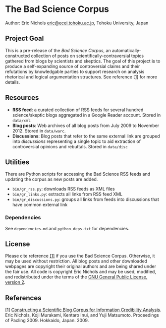 # The Bad Science Corpus

Author: Eric Nichols <eric@ecei.tohoku.ac.jp>, Tohoku University, Japan

## Project Goal

This is a pre-release of the *Bad Science Corpus*, an automatically-constructed collection of posts on scientifically-contraversial topics gathered from blogs by scientists and skeptics. The goal of this project is to produce a self-expanding source of controversial claims and their refutations by knowledgable parties to support research on analysis rhetorical and logical argumentation structures. See reference [\[1\]][link-pacling-2009] for more details.

## Resources

* __RSS feed__: a curated collection of RSS feeds for several hundred science/skeptic blogs aggregated in a Google Reader account. Stored in `data/xml`.
* __Blog posts__: Web archives of all blog posts from July 2009 to November 2012. Stored in `data/warc`.
* __Discussions__: Blog posts that refer to the same external link are grouped into _discussions_ representing a single topic to aid extraction of controversial opinions and rebuttals. Stored in `data/disc`

## Utilities

There are Python scripts for accessing the Bad Science RSS feeds and updating the corpus as new posts are added. 

* `bin/gr_rss.py`: downloads RSS feeds as XML files
* `bin/gr_links.py`: extracts all links from RSS feed XML
* `bin/gr_discussions.py`: groups all links from feeds into discussions that have common external link

### Dependencies

See `dependencies.md` and `python_deps.txt` for dependencies.

## License
Please cite reference [\[1\]][link-pacling-2009] if you use the Bad Science Corpus. Otherwise, it may be used without restriction. All blog posts and other downloaded webpages are copyright their original authors and are being shared under the fair use. All code is copyright Eric Nichols and may be used, modified, and redistributed under the terms of the [GNU General Public License, version 2][link-gpl2].

[link-gpl2]: http://www.gnu.org/licenses/gpl-2.0.html

## References

\[1\] [Constructing a Scientific Blog Corpus for Information Credibility Analysis][link-pacling-2009]. Eric Nichols, Koji Murakami, Kentaro Inui, and Yuji Matsumoto. Proceedings of Pacling 2009. Hokkaido, Japan. 2009.

[link-pacling-2009]: http://www.cl.ecei.tohoku.ac.jp/~eric/papers/bscorpus-pacling2009-paper.pdf
